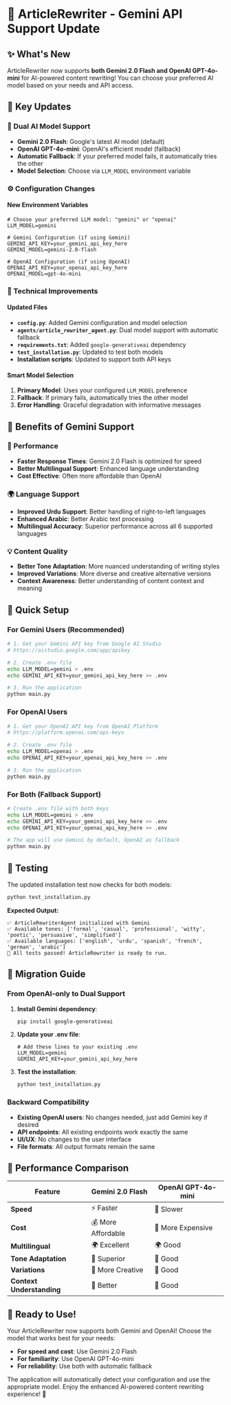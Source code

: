 # 🔄 ArticleRewriter - Gemini API Support Update

## ✨ What's New

ArticleRewriter now supports **both Gemini 2.0 Flash and OpenAI GPT-4o-mini** for AI-powered content rewriting! You can choose your preferred AI model based on your needs and API access.

## 🚀 Key Updates

### 🤖 Dual AI Model Support
- **Gemini 2.0 Flash**: Google's latest AI model (default)
- **OpenAI GPT-4o-mini**: OpenAI's efficient model (fallback)
- **Automatic Fallback**: If your preferred model fails, it automatically tries the other
- **Model Selection**: Choose via `LLM_MODEL` environment variable

### ⚙️ Configuration Changes

#### New Environment Variables
```env
# Choose your preferred LLM model: "gemini" or "openai"
LLM_MODEL=gemini

# Gemini Configuration (if using Gemini)
GEMINI_API_KEY=your_gemini_api_key_here
GEMINI_MODEL=gemini-2.0-flash

# OpenAI Configuration (if using OpenAI)
OPENAI_API_KEY=your_openai_api_key_here
OPENAI_MODEL=gpt-4o-mini
```

### 🔧 Technical Improvements

#### Updated Files
- **`config.py`**: Added Gemini configuration and model selection
- **`agents/article_rewriter_agent.py`**: Dual model support with automatic fallback
- **`requirements.txt`**: Added `google-generativeai` dependency
- **`test_installation.py`**: Updated to test both models
- **Installation scripts**: Updated to support both API keys

#### Smart Model Selection
1. **Primary Model**: Uses your configured `LLM_MODEL` preference
2. **Fallback**: If primary fails, automatically tries the other model
3. **Error Handling**: Graceful degradation with informative messages

## 🎯 Benefits of Gemini Support

### 🚀 Performance
- **Faster Response Times**: Gemini 2.0 Flash is optimized for speed
- **Better Multilingual Support**: Enhanced language understanding
- **Cost Effective**: Often more affordable than OpenAI

### 🌍 Language Support
- **Improved Urdu Support**: Better handling of right-to-left languages
- **Enhanced Arabic**: Better Arabic text processing
- **Multilingual Accuracy**: Superior performance across all 6 supported languages

### 💡 Content Quality
- **Better Tone Adaptation**: More nuanced understanding of writing styles
- **Improved Variations**: More diverse and creative alternative versions
- **Context Awareness**: Better understanding of content context and meaning

## 🚀 Quick Setup

### For Gemini Users (Recommended)
```bash
# 1. Get your Gemini API key from Google AI Studio
# https://aistudio.google.com/app/apikey

# 2. Create .env file
echo LLM_MODEL=gemini > .env
echo GEMINI_API_KEY=your_gemini_api_key_here >> .env

# 3. Run the application
python main.py
```

### For OpenAI Users
```bash
# 1. Get your OpenAI API key from OpenAI Platform
# https://platform.openai.com/api-keys

# 2. Create .env file
echo LLM_MODEL=openai > .env
echo OPENAI_API_KEY=your_openai_api_key_here >> .env

# 3. Run the application
python main.py
```

### For Both (Fallback Support)
```bash
# Create .env file with both keys
echo LLM_MODEL=gemini > .env
echo GEMINI_API_KEY=your_gemini_api_key_here >> .env
echo OPENAI_API_KEY=your_openai_api_key_here >> .env

# The app will use Gemini by default, OpenAI as fallback
python main.py
```

## 🧪 Testing

The updated installation test now checks for both models:

```bash
python test_installation.py
```

**Expected Output:**
```
✅ ArticleRewriterAgent initialized with Gemini
✅ Available tones: ['formal', 'casual', 'professional', 'witty', 'poetic', 'persuasive', 'simplified']
✅ Available languages: ['english', 'urdu', 'spanish', 'french', 'german', 'arabic']
🎉 All tests passed! ArticleRewriter is ready to run.
```

## 🔄 Migration Guide

### From OpenAI-only to Dual Support

1. **Install Gemini dependency**:
   ```bash
   pip install google-generativeai
   ```

2. **Update your .env file**:
   ```env
   # Add these lines to your existing .env
   LLM_MODEL=gemini
   GEMINI_API_KEY=your_gemini_api_key_here
   ```

3. **Test the installation**:
   ```bash
   python test_installation.py
   ```

### Backward Compatibility

- **Existing OpenAI users**: No changes needed, just add Gemini key if desired
- **API endpoints**: All existing endpoints work exactly the same
- **UI/UX**: No changes to the user interface
- **File formats**: All output formats remain the same

## 🎯 Performance Comparison

| Feature | Gemini 2.0 Flash | OpenAI GPT-4o-mini |
|---------|------------------|-------------------|
| **Speed** | ⚡ Faster | 🐌 Slower |
| **Cost** | 💰 More Affordable | 💸 More Expensive |
| **Multilingual** | 🌍 Excellent | 🌍 Good |
| **Tone Adaptation** | 🎨 Superior | 🎨 Good |
| **Variations** | 🔄 More Creative | 🔄 Good |
| **Context Understanding** | 🧠 Better | 🧠 Good |

## 🚀 Ready to Use!

Your ArticleRewriter now supports both Gemini and OpenAI! Choose the model that works best for your needs:

- **For speed and cost**: Use Gemini 2.0 Flash
- **For familiarity**: Use OpenAI GPT-4o-mini
- **For reliability**: Use both with automatic fallback

The application will automatically detect your configuration and use the appropriate model. Enjoy the enhanced AI-powered content rewriting experience! 🎉

